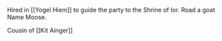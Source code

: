 Hired in [[Yogel Hiem]] to guide the party to the  Shrine of Ior. Road a goat Name Moose.  

Cousin of [[Kit Ainger]] 